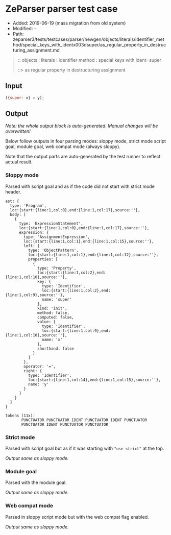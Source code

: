 # ZeParser parser test case

- Added: 2019-06-19 (mass migration from old system)
- Modified: -
- Path: zeparser3/tests/testcases/parser/newgen/objects/literals/identifier_method/special_keys_with_identx003dsuper/as_regular_property_in_destructuring_assignment.md

> :: objects : literals : identifier method : special keys with ident=super
>
> ::> as regular property in destructuring assignment

## Input

`````js
({super: x} = y);
`````

## Output

_Note: the whole output block is auto-generated. Manual changes will be overwritten!_

Below follow outputs in four parsing modes: sloppy mode, strict mode script goal, module goal, web compat mode (always sloppy).

Note that the output parts are auto-generated by the test runner to reflect actual result.

### Sloppy mode

Parsed with script goal and as if the code did not start with strict mode header.

`````
ast: {
  type: 'Program',
  loc:{start:{line:1,col:0},end:{line:1,col:17},source:''},
  body: [
    {
      type: 'ExpressionStatement',
      loc:{start:{line:1,col:0},end:{line:1,col:17},source:''},
      expression: {
        type: 'AssignmentExpression',
        loc:{start:{line:1,col:1},end:{line:1,col:15},source:''},
        left: {
          type: 'ObjectPattern',
          loc:{start:{line:1,col:1},end:{line:1,col:12},source:''},
          properties: [
            {
              type: 'Property',
              loc:{start:{line:1,col:2},end:{line:1,col:10},source:''},
              key: {
                type: 'Identifier',
                loc:{start:{line:1,col:2},end:{line:1,col:9},source:''},
                name: 'super'
              },
              kind: 'init',
              method: false,
              computed: false,
              value: {
                type: 'Identifier',
                loc:{start:{line:1,col:9},end:{line:1,col:10},source:''},
                name: 'x'
              },
              shorthand: false
            }
          ]
        },
        operator: '=',
        right: {
          type: 'Identifier',
          loc:{start:{line:1,col:14},end:{line:1,col:15},source:''},
          name: 'y'
        }
      }
    }
  ]
}

tokens (11x):
       PUNCTUATOR PUNCTUATOR IDENT PUNCTUATOR IDENT PUNCTUATOR
       PUNCTUATOR IDENT PUNCTUATOR PUNCTUATOR
`````

### Strict mode

Parsed with script goal but as if it was starting with `"use strict"` at the top.

_Output same as sloppy mode._

### Module goal

Parsed with the module goal.

_Output same as sloppy mode._

### Web compat mode

Parsed in sloppy script mode but with the web compat flag enabled.

_Output same as sloppy mode._
